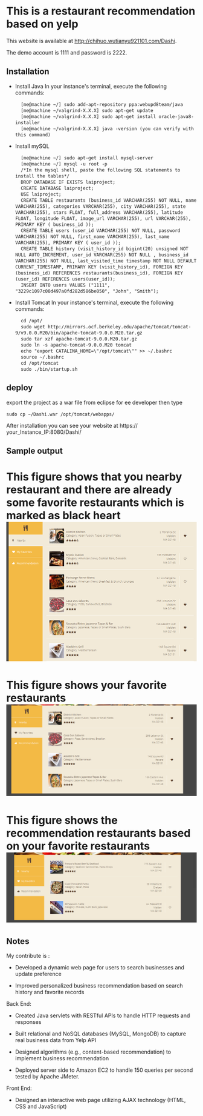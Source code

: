 This is a restaurant recommendation based on yelp
==========================================
This website is available at http://chihuo.wutianyu921101.com/Dashi.

The demo account is 1111 and password is 2222.

Installation
------------



* Install Java
In your instance's terminal, execute the following commands:

    	[me@machine ~/] sudo add-apt-repository ppa:webupd8team/java 
		[me@machine ~/valgrind-X.X.X] sudo apt-get update
		[me@machine ~/valgrind-X.X.X] sudo apt-get install oracle-java8-installer
		[me@machine ~/valgrind-X.X.X] java -version (you can verify with this command)
    
* Install mySQL

		[me@machine ~/] sudo apt-get install mysql-server 
		[me@machine ~/] mysql -u root -p
		/*In the mysql shell, paste the following SQL statements to install the tables*/
		DROP DATABASE IF EXISTS laiproject;
		CREATE DATABASE laiproject;
		USE laiproject;
		CREATE TABLE restaurants (business_id VARCHAR(255) NOT NULL, name VARCHAR(255), categories VARCHAR(255), city VARCHAR(255), state VARCHAR(255), stars FLOAT, full_address VARCHAR(255), latitude FLOAT, longitude FLOAT, image_url VARCHAR(255), url VARCHAR(255), PRIMARY KEY ( business_id ));
		CREATE TABLE users (user_id VARCHAR(255) NOT NULL, password VARCHAR(255) NOT NULL, first_name VARCHAR(255), last_name VARCHAR(255), PRIMARY KEY ( user_id ));
		CREATE TABLE history (visit_history_id bigint(20) unsigned NOT NULL AUTO_INCREMENT, user_id VARCHAR(255) NOT NULL , business_id VARCHAR(255) NOT NULL, last_visited_time timestamp NOT NULL DEFAULT CURRENT_TIMESTAMP, PRIMARY KEY (visit_history_id), FOREIGN KEY (business_id) REFERENCES restaurants(business_id), FOREIGN KEY (user_id) REFERENCES users(user_id));
		INSERT INTO users VALUES ("1111", "3229c1097c00d497a0fd282d586be050", "John", "Smith");
		
* Install Tomcat
In your instance's terminal, execute the following commands:

		cd /opt/
		sudo wget http://mirrors.ocf.berkeley.edu/apache/tomcat/tomcat-9/v9.0.0.M20/bin/apache-tomcat-9.0.0.M20.tar.gz
		sudo tar xzf apache-tomcat-9.0.0.M20.tar.gz
		sudo ln -s apache-tomcat-9.0.0.M20 tomcat
		echo "export CATALINA_HOME=\"/opt/tomcat\"" >> ~/.bashrc
		source ~/.bashrc
		cd /opt/tomcat
		sudo ./bin/startup.sh
deploy
------

export the project as a war file from eclipse for ee developer then type

	sudo cp ~/Dashi.war /opt/tomcat/webapps/ 
After installation you can see your website at https:// your_Instance_IP:8080/Dashi/
      
      
Sample output
  -------------
  This figure shows that you nearby restaurant and there are already some favorite restaurants which is marked as black heart
  ![Alt text](https://github.com/WTY1/Dashi/blob/master/output/1.PNG)
  =====================================================================
  This figure shows your favorite restaurants
  ![Alt text](https://github.com/WTY1/Dashi/blob/master/output/2.PNG)
  =====================================================================
 This figure shows the recommendation restaurants based on your favorite restaurants
  ![Alt text](https://github.com/WTY1/Dashi/blob/master/output/3.PNG)
 =====================================================================

Notes
-----

My contribute is :

 * Developed a dynamic web page for users to search businesses and update preference 
  
 * Improved personalized business recommendation based on search history and favorite records
  
Back End:

 * Created Java servlets with RESTful APIs to handle HTTP requests and responses

 * Built relational and NoSQL databases (MySQL, MongoDB) to capture real business data from Yelp API

 * Designed algorithms (e.g., content-based recommendation) to implement business recommendation

 * Deployed server side to Amazon EC2 to handle 150 queries per second tested by Apache JMeter.

Front End:

 * Designed an interactive web page utilizing AJAX technology (HTML, CSS and JavaScript)


